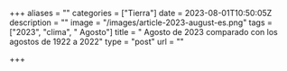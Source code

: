 +++
aliases = ""
categories = ["Tierra"]
date = 2023-08-01T10:50:05Z
description = ""
image = "/images/article-2023-august-es.png"
tags = ["2023", "clima", " Agosto"]
title = " Agosto de 2023 comparado con los agostos de 1922 a 2022"
type = "post"
url = ""

+++
